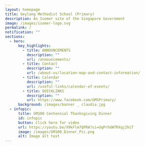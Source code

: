 ```yaml
---
layout: homepage
title: Geylang Methodist School (Primary)
description: An Isomer site of the Singapore Government
image: /images/isomer-logo.svg
permalink: /
notification: ""
sections:
  - hero:
      key_highlights:
        - title: ANNOUNCEMENTS
          description: ""
          url: /announcements/
        - title: Contact
          description: ""
          url: /about-us/location-map-and-contact-information/
        - title: Calendar
          description: ""
          url: /useful-links/calendar-of-events/
        - title: QUICKLINKS
          description: ""
          url: https://www.facebook.com/GMSPrimary/
      background: /images/banner _ claudia.jpg
  - infopic:
      title: GM100 Centennial Thanksgiving Dinner
      id: infopic
      button: Click here for video
      url: https://youtu.be/X9kFlm7QPRA?si=UqPrhGWTRXqj2hiT
      image: /images/GM100_Dinner_Pic.png
      alt: Image alt text
---
```

